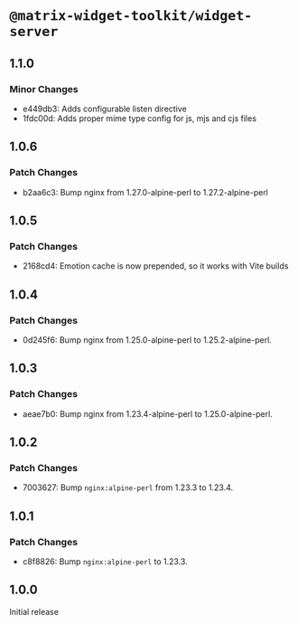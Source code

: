 # `@matrix-widget-toolkit/widget-server`

## 1.1.0

### Minor Changes

- e449db3: Adds configurable listen directive
- 1fdc00d: Adds proper mime type config for js, mjs and cjs files

## 1.0.6

### Patch Changes

- b2aa6c3: Bump nginx from 1.27.0-alpine-perl to 1.27.2-alpine-perl

## 1.0.5

### Patch Changes

- 2168cd4: Emotion cache is now prepended, so it works with Vite builds

## 1.0.4

### Patch Changes

- 0d245f6: Bump nginx from 1.25.0-alpine-perl to 1.25.2-alpine-perl.

## 1.0.3

### Patch Changes

- aeae7b0: Bump nginx from 1.23.4-alpine-perl to 1.25.0-alpine-perl.

## 1.0.2

### Patch Changes

- 7003627: Bump `nginx:alpine-perl` from 1.23.3 to 1.23.4.

## 1.0.1

### Patch Changes

- c8f8826: Bump `nginx:alpine-perl` to 1.23.3.

## 1.0.0

Initial release
